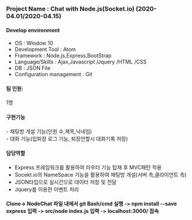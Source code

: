 <h3>Project Name : Chat with Node.js(Socket.io) (2020-04.01/2020-04.15)</h3>
<h4>Develop environment</h4>
<ul>
 <li>OS : Window 10</li>
 <li>Development Tool : Atom </li>
 <li>Framework : Node.js,Express,BootStrap</li>
 <li>Language/Skills : Ajax,Javascript /Jquery /HTML /CSS</li>
 <li>DB : JSON File</li>
 <li>Configuration management : Git</li>
 </ul>

<h4>팀 인원:</h4> 1명

<h4>구현기능</h4>
- 채팅방 개설 기능(인원 수,제목,닉네임)<br>
- 대화 기능(입퇴장 로그 기능, 퇴장안할시 대화기록 저장)<br>

<h4>담당역할 </h4>

- Express 프레임워크를 활용하여 라우터 기능 탑재 후 MVC패턴 적용
- Socekt.io의 NameSpace 기능을 활용하여 채팅방 개설(서버 측,클라이언트 측)
- JSON타입으로 실시간으로 데이터 저장 및 전달
- Jquery를 이용한 이벤트 처리


<h4>Clone-> NodeChat 파일 내에서 git Bash/cmd 실행 -> npm install --save express 입력
-> src/node index.js 입력 -> localhost:3000/ 접속
</h4>
 
